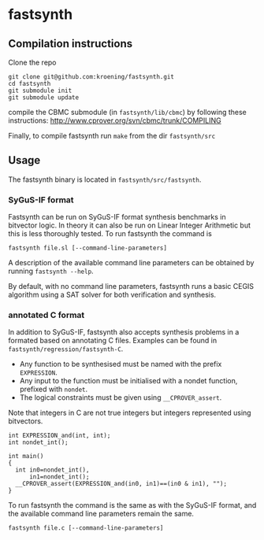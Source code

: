 # fastsynth

## Compilation instructions
Clone the repo
~~~
git clone git@github.com:kroening/fastsynth.git
cd fastsynth
git submodule init
git submodule update

~~~
compile the CBMC submodule (in `fastsynth/lib/cbmc`) by following these instructions: http://www.cprover.org/svn/cbmc/trunk/COMPILING

Finally, to compile fastsynth run `make` from the dir `fastsynth/src`


## Usage

The fastsynth binary is located in `fastsynth/src/fastsynth`. 

### SyGuS-IF format
Fastsynth can be run on SyGuS-IF format synthesis benchmarks in bitvector logic. In theory it can also be run on
Linear Integer Arithmetic but this is less thoroughly tested. To run fastsynth the command is
~~~
fastsynth file.sl [--command-line-parameters]
~~~
A description of the available command line parameters can be obtained by running `fastsynth --help`. 

By default, with no command line parameters, fastsynth runs a basic CEGIS algorithm using a SAT solver
for both verification and synthesis.

### annotated C format
In addition to SyGuS-IF, fastsynth also accepts synthesis problems in a formated based on annotating C files. 
Examples can be found in `fastsynth/regression/fastsynth-C`. 

- Any function to be synthesised must be named with the prefix `EXPRESSION`.
- Any input to the function must be initialised with a nondet function, prefixed with `nondet`.
- The logical constraints must be given using `__CPROVER_assert`. 

Note that integers in C are not true integers but integers represented using bitvectors.

~~~
int EXPRESSION_and(int, int);
int nondet_int();

int main()
{
  int in0=nondet_int(),
      in1=nondet_int();
  __CPROVER_assert(EXPRESSION_and(in0, in1)==(in0 & in1), "");
}
~~~

To run fastsynth the command is the same as with the SyGuS-IF format, and the available command line parameters remain the same.
~~~
fastsynth file.c [--command-line-parameters]
~~~